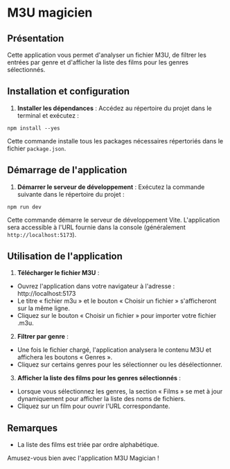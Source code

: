 # M3U magicien

## Présentation

Cette application vous permet d'analyser un fichier M3U, de filtrer les entrées par genre et d'afficher la liste des films pour les genres sélectionnés.

## Installation et configuration

1. **Installer les dépendances** :
Accédez au répertoire du projet dans le terminal et exécutez :
```shell
npm install --yes
```
Cette commande installe tous les packages nécessaires répertoriés dans le fichier `package.json`.

## Démarrage de l'application

1. **Démarrer le serveur de développement** :
Exécutez la commande suivante dans le répertoire du projet :
```shell
npm run dev
```
Cette commande démarre le serveur de développement Vite. L'application sera accessible à l'URL fournie dans la console (généralement `http://localhost:5173`).

## Utilisation de l'application

1. **Télécharger le fichier M3U** :
- Ouvrez l'application dans votre navigateur à l'adresse : http://localhost:5173
- Le titre « fichier m3u » et le bouton « Choisir un fichier » s'afficheront sur la même ligne.
- Cliquez sur le bouton « Choisir un fichier » pour importer votre fichier .m3u.
2. **Filtrer par genre** :
- Une fois le fichier chargé, l'application analysera le contenu M3U et affichera les boutons « Genres ».
- Cliquez sur certains genres pour les sélectionner ou les désélectionner.
3. **Afficher la liste des films pour les genres sélectionnés** :
- Lorsque vous sélectionnez les genres, la section « Films » se met à jour dynamiquement pour afficher la liste des noms de fichiers.
- Cliquez sur un film pour ouvrir l'URL correspondante.

## Remarques

- La liste des films est triée par ordre alphabétique.

Amusez-vous bien avec l'application M3U Magician !